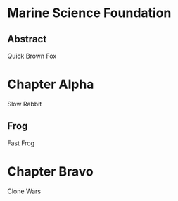 
# Marine Science Foundation
## Abstract

Quick Brown Fox

# Chapter Alpha

Slow Rabbit

## Frog

Fast Frog

# Chapter Bravo

Clone Wars
